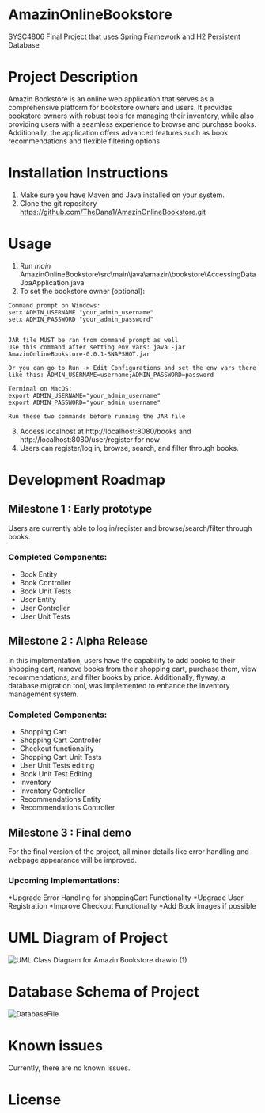 # AmazinOnlineBookstore
SYSC4806 Final Project that uses Spring Framework and H2 Persistent Database 

# Project Description 
Amazin Bookstore is an online web application that serves as a comprehensive platform for bookstore owners and users. It provides bookstore owners with robust tools for managing their inventory, while also providing users with a seamless experience to browse and purchase books. Additionally, the application offers advanced features such as book recommendations and flexible filtering options

# Installation Instructions
1. Make sure you have Maven and Java installed on your system.
2. Clone the git repository https://github.com/TheDana1/AmazinOnlineBookstore.git 

# Usage
1. Run _main_ AmazinOnlineBookstore\src\main\java\amazin\bookstore\AccessingDataJpaApplication.java
2. To set the bookstore owner (optional):
 ```
Command prompt on Windows:
setx ADMIN_USERNAME "your_admin_username"
setx ADMIN_PASSWORD "your_admin_password"


JAR file MUST be ran from command prompt as well
Use this command after setting env vars: java -jar AmazinOnlineBookstore-0.0.1-SNAPSHOT.jar

Or you can go to Run -> Edit Configurations and set the env vars there
like this: ADMIN_USERNAME=username;ADMIN_PASSWORD=password

Terminal on MacOS:
export ADMIN_USERNAME="your_admin_username"
export ADMIN_PASSWORD="your_admin_username"

Run these two commands before running the JAR file
```
3. Access localhost at http://localhost:8080/books and http://localhost:8080/user/register for now
4. Users can register/log in, browse, search, and filter through books.

# Development Roadmap

## Milestone 1 : Early prototype

Users are currently able to log in/register and browse/search/filter through books.  

### Completed Components:
* Book Entity
* Book Controller
* Book Unit Tests
* User Entity
* User Controller
* User Unit Tests

## Milestone 2 : Alpha Release

In this implementation, users have the capability to add books to their shopping cart, remove books from their shopping cart, purchase them, view recommendations, and filter books by price. Additionally, flyway, a database migration tool, was implemented to enhance the inventory management system.


### Completed Components:
* Shopping Cart
* Shopping Cart Controller
* Checkout functionality 
* Shopping Cart Unit Tests
* User Unit Tests editing
* Book Unit Test Editing
* Inventory
* Inventory Controller
* Recommendations Entity
* Recommendations Controller

## Milestone 3 : Final demo
For the final version of the project, all minor details like error handling and webpage appearance will be improved.

### Upcoming Implementations:
*Upgrade Error Handling for shoppingCart Functionality
*Upgrade User Registration
*Improve Checkout Functionality 
*Add Book images if possible

# UML Diagram of Project 
![UML Class Diagram for Amazin Bookstore drawio (1)](https://github.com/TheDana1/AmazinOnlineBookstore/assets/78821595/787b430c-c3dd-4a24-a688-276719e28cfb)


# Database Schema of Project
![DatabaseFile](https://github.com/TheDana1/AmazinOnlineBookstore/assets/44479056/d4e0b6ff-afa4-4d5f-ba45-cebcc389c191)


# Known issues
Currently, there are no known issues.

# License
